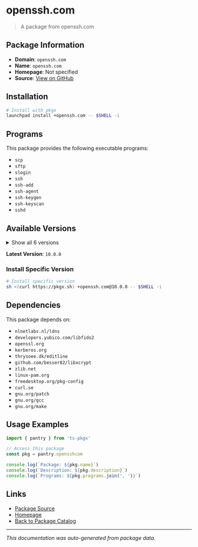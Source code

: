 # openssh.com

> A package from openssh.com

## Package Information

- **Domain**: `openssh.com`
- **Name**: `openssh.com`
- **Homepage**: Not specified
- **Source**: [View on GitHub](https://github.com/pkgxdev/pantry/tree/main/projects/openssh.com/package.yml)

## Installation

```bash
# Install with pkgx
launchpad install +openssh.com -- $SHELL -i
```

## Programs

This package provides the following executable programs:

- `scp`
- `sftp`
- `slogin`
- `ssh`
- `ssh-add`
- `ssh-agent`
- `ssh-keygen`
- `ssh-keyscan`
- `sshd`

## Available Versions

<details>
<summary>Show all 6 versions</summary>

- `10.0.0`, `9.9.0`, `9.8.0`, `9.7.0`, `9.6.0`
- `9.5.0`

</details>

**Latest Version**: `10.0.0`

### Install Specific Version

```bash
# Install specific version
sh <(curl https://pkgx.sh) +openssh.com@10.0.0 -- $SHELL -i
```

## Dependencies

This package depends on:

- `nlnetlabs.nl/ldns`
- `developers.yubico.com/libfido2`
- `openssl.org`
- `kerberos.org`
- `thrysoee.dk/editline`
- `github.com/besser82/libxcrypt`
- `zlib.net`
- `linux-pam.org`
- `freedesktop.org/pkg-config`
- `curl.se`
- `gnu.org/patch`
- `gnu.org/gcc`
- `gnu.org/make`

## Usage Examples

```typescript
import { pantry } from 'ts-pkgx'

// Access this package
const pkg = pantry.opensshcom

console.log(`Package: ${pkg.name}`)
console.log(`Description: ${pkg.description}`)
console.log(`Programs: ${pkg.programs.join(', ')}`)
```

## Links

- [Package Source](https://github.com/pkgxdev/pantry/tree/main/projects/openssh.com/package.yml)
- [Homepage](#)
- [Back to Package Catalog](../package-catalog.md)

---

*This documentation was auto-generated from package data.*
